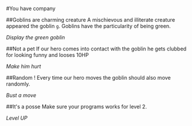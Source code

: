 #You have company

##Goblins are charming creature
A mischievous and illiterate creature appeared the goblin `g`. Goblins have the particularity of being green.

*Display the green goblin*

##Not a pet
If our hero comes into contact with the goblin he gets clubbed for looking funny and looses 10HP

*Make him hurt*

##Random !
Every time our hero moves the goblin should also move randomly.

*Bust a move*

##It's a posse
Make sure your programs works for level 2.

*Level UP*
